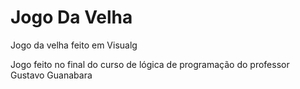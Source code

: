 # Jogo Da Velha
 Jogo da velha feito em Visualg

Jogo feito no final do curso de lógica de programação
do professor Gustavo Guanabara
